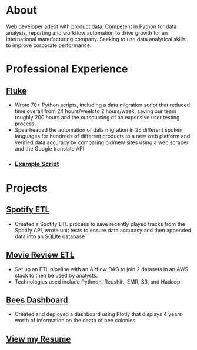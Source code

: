 # About
Web developer adept with product data. Competent in Python for data analysis, reporting and workflow automation to drive growth for an international manufacturing company. Seeking to use data analytical skills to improve corporate performance.

# Professional Experience
## [Fluke](https://www.fluke.com/en-us)
- Wrote 70+ Python scripts, including a data migration script that reduced time overall from 24 hours/week to 2 hours/week, saving our team roughly 200 hours and the outsourcing of an expensive user testing process.
- Spearheaded the automation of data migration in 25 different spoken languages for hundreds of different products to a new web platform and verified data accuracy by comparing old/new sites using a web scraper and the Google translate API
- ### [Example Script](https://github.com/trevransom/fluke-work-projects/blob/main/Product%20TOC%20Mismatch/discover_toc_mismatches.py)

# Projects
## [Spotify ETL](https://github.com/trevransom/spotify_etl)
- Created a Spotify ETL process to save recently played tracks from the Spotify API, wrote unit tests to ensure data accuracy and then appended data into an SQLite database

## [Movie Review ETL](https://github.com/trevransom/de_project_1)
- Set up an ETL pipeline with an Airflow DAG to join 2 datasets in an AWS stack to then be used by analysts.
- Technologies used include Pythnon, Redshift, EMR, S3, and Hadoop.

## [Bees Dashboard](https://bees-python.herokuapp.com/)
- Created and deployed a dashboard using Plotly that displays 4 years worth of information on the death of bee colonies

## [View my Resume](https://docs.google.com/document/d/1uyTU-kSI7lRD_YngvTj-szbMDv3pmOYMJXLQD_e88Mk/export?format=pdf)

<!---
## Welcome to GitHub Pages

You can use the [editor on GitHub](https://github.com/trevransom/resume/edit/main/README.md) to maintain and preview the content for your website in Markdown files.

Whenever you commit to this repository, GitHub Pages will run [Jekyll](https://jekyllrb.com/) to rebuild the pages in your site, from the content in your Markdown files.

### Markdown

Markdown is a lightweight and easy-to-use syntax for styling your writing. It includes conventions for

```markdown
Syntax highlighted code block

# Header 1
## Header 2
### Header 3

- Bulleted
- List

1. Numbered
2. List

**Bold** and _Italic_ and `Code` text

[Link](url) and ![Image](src)
```

For more details see [GitHub Flavored Markdown](https://guides.github.com/features/mastering-markdown/). 
--->
